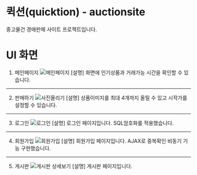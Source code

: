 # 퀵션(quicktion) - auctionsite
중고물건 경매판매 사이트 프로젝트입니다.

# UI 화면

1. 메인페이지 
![메인페이지](https://user-images.githubusercontent.com/73810338/143728554-3d4a1396-9081-4760-a7f0-40c5c21c18c7.PNG)
[설명] 화면에 인기상품과 거래가능 시간을 확인할 수 있습니다.

*** 

2. 판매하기 
![사진올리기](https://user-images.githubusercontent.com/73810338/143728690-057b52d8-4756-4777-9b73-d17538f64348.PNG)
[설명] 상품이미지를 최대 4개까지 올릴 수 있고 시작가를 설정할 수 있습니다. 

*** 

3. 로그인
![로그인](https://user-images.githubusercontent.com/73810338/143728708-a33549b9-af4e-4002-9222-63d808959228.PNG)
[설명] 로그인 페이지입니다. SQL암호화를 적용했습니다.

*** 

4. 회원가입
![회원가입](https://user-images.githubusercontent.com/73810338/143728732-bba5c4ce-5e2a-456f-9c50-85547d5b68d9.PNG)
[설명] 회원가입 페이지입니다. AJAX로 중복확인 비동기 기능 구현했습니다.

***

5. 게시판
![게시판 상세보기](https://user-images.githubusercontent.com/73810338/143728755-60da8a2c-74f4-41c7-b80e-bfcc074c7ea3.PNG)
[설명] 게시판 페이지입니다.
